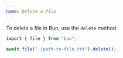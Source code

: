 ```yaml
---
name: Delete a file
---
```


To delete a file in Bun, use the `delete` method.

```ts
import { file } from "bun";

await file("./path-to-file.txt").delete();
```
